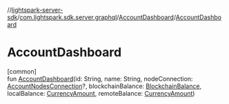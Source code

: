 //[lightspark-server-sdk](../../../index.md)/[com.lightspark.sdk.server.graphql](../index.md)/[AccountDashboard](index.md)/[AccountDashboard](-account-dashboard.md)

# AccountDashboard

[common]\
fun [AccountDashboard](-account-dashboard.md)(id: String, name: String, nodeConnection: [AccountNodesConnection](../-account-nodes-connection/index.md)?, blockchainBalance: [BlockchainBalance](../../com.lightspark.sdk.server.model/-blockchain-balance/index.md), localBalance: [CurrencyAmount](../../com.lightspark.sdk.server.model/-currency-amount/index.md), remoteBalance: [CurrencyAmount](../../com.lightspark.sdk.server.model/-currency-amount/index.md))

